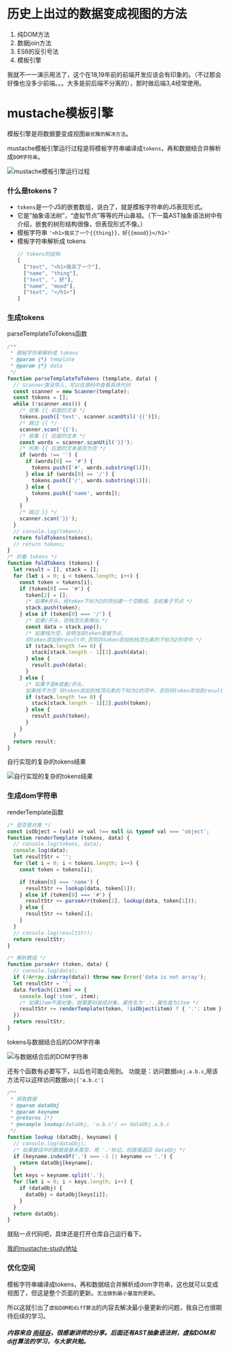 # 历史上出过的数据变成视图的方法
1. 纯DOM方法
2. 数据join方法
3. ES6的反引号法
4. 模板引擎

我就不一一演示用法了，这个在18,19年前的前端开发应该会有印象的。（不过那会好像也没多少前端。。。大多是前后端不分离的），那时做后端3,4经常使用。

# mustache模板引擎

模板引擎是将数据要变成视图`最优雅的解决方法`。

mustache模板引擎运行过程是将模板字符串编译成`tokens`，再和数据结合并解析成`DOM字符串`。

![mustache模板引擎运行过程](../../picture/mustache模板引擎/mustache模板引擎运行过程.png)

### 什么是tokens？

- `tokens`是一个JS的嵌套数组，说白了，就是模板字符串的JS表现形式。
- 它是“抽象语法树”，“虚拟节点”等等的开山鼻祖。（下一篇AST抽象语法树中有介绍，嵌套的树形结构很像，但表现形式不像。）
- 模板字符串
  `'<h1>我买了一个{{thing}}，好{{mood}}</h1>'`
- 模板字符串解析成 tokens
  ```js
  // tokens的结构
  [
    ["text", "<h1>我买了一个"],
    ["name", "thing"],
    ["text", "，好"],
    ["name", "mood"],
    ["text", "</h1>"]
  ]
  ```

### 生成tokens 
parseTemplateToTokens函数
```js
/**
 * 模板字符串解析成 tokens
 * @param {*} template 
 * @param {*} data 
 */
function parseTemplateToTokens (template, data) {
  // Scanner类没导入，可以在源码中查看具体代码
  const scanner = new Scanner(template);
  const tokens = [];
  while (!scanner.eos()) {
    /* 收集 {{ 前面的文本 */
    tokens.push(['text', scanner.scanUtil('{{')]);
    /* 跳过 {{ */
    scanner.scan('{{');
    /* 收集 {{ 后面的文本 */
    const words = scanner.scanUtil('}}');
    /* 判断 {{ 后面的文本是否为空 */
    if (words !== '') {
      if (words[0] == '#') {
        tokens.push(['#', words.substring(1)]);
      } else if (words[0] == '/') {
        tokens.push(['/', words.substring(1)]);
      } else {
        tokens.push(['name', words]);
      }
    }
    /* 跳过 }} */
    scanner.scan('}}');
  }
  // console.log(tokens);
  return foldTokens(tokens);
  // return tokens;
}
/* 折叠 tokens */
function foldTokens (tokens) {
  let result = [], stack = [];
  for (let i = 0; i < tokens.length; i++) {
    const token = tokens[i];
    if (token[0] === '#') {
      token[2] = [];
      /* 如果#开头，给token下标为2的项创建一个空数组，去收集子节点 */
      stack.push(token);
    } else if (token[0] === '/') {
      /* 如果/开头，将栈顶元素弹出 */
      const data = stack.pop();
      /* 如果栈为空，说明当前token是根节点，
      将token添加到result中,否则将token添加到栈顶元素的下标为2的项中 */
      if (stack.length !== 0) {
        stack[stack.length - 1][2].push(data);
      } else {
        result.push(data);
      }
    } else {
      /* 如果不是#或者/开头，
      如果栈不为空 将token添加到栈顶元素的下标为2的项中，否则将token添加到result中 */
      if (stack.length !== 0) {
        stack[stack.length - 1][2].push(token);
      } else {
        result.push(token);
      }
    }
  }
  return result;
}
```
自行实现的复杂的tokens结果

![自行实现的复杂的tokens结果](../../picture/mustache模板引擎/自行实现的复杂的tokens结果.png)

### 生成dom字符串
renderTemplate函数
```js
/* 是否是对象 */
const isObject = (val) => val !== null && typeof val === 'object';
function renderTemplate (tokens, data) {
  // console.log(tokens, data);
  console.log(data);
  let resultStr = '';
  for (let i = 0; i < tokens.length; i++) {
    const token = tokens[i];

    if (token[0] === 'name') {
      resultStr += lookup(data, token[1]);
    } else if (token[0] === '#') {
      resultStr += parseArr(token[2], lookup(data, token[1]));
    } else {
      resultStr += token[1];
    }
  }
  // console.log(resultStr);
  return resultStr;
}

/* 解析数组 */
function parseArr (token, data) {
  // console.log(data);
  if (!Array.isArray(data)) throw new Error('data is not array');
  let resultStr = '';
  data.forEach((item) => {
    console.log('item', item);
    /* 如果item不是对象，就需要封装成对象，属性名为'.'，属性值为item */
    resultStr += renderTemplate(token, !isObject(item) ? { '.': item } : item);
  })
  return resultStr;
}
```
tokens与数据结合后的DOM字符串

![与数据结合后的DOM字符串](../../picture/mustache模板引擎/与数据结合后的DOM字符串.png)


还有个函数有必要写下，以后也可能会用到。 功能是：访问数据`obj.a.b.c`,用该方法可以这样访问数据`obj['a.b.c']`
```js
/**
 * 获取数据
 * @param dataObj
 * @param keyname
 * @returns {*}
 * @example lookup(dataObj, 'a.b.c') => dataObj.a.b.c
 */
function lookup (dataObj, keyname) {
  // console.log(dataObj);
  /* 如果数组中的数据是基本类型，用 '.'标记，则直接返回 dataObj */
  if (keyname.indexOf('.') === -1 || keyname == '.') {
    return dataObj[keyname];
  }
  let keys = keyname.split('.');
  for (let i = 0; i < keys.length; i++) {
    if (dataObj) {
      dataObj = dataObj[keys[i]];
    }
  }
  return dataObj;
}
```

就贴一点代码吧，具体还是打开仓库自己运行看下。

[我的mustache-study地址](https://gitee.com/ctzlwzg/mustache-study)

### 优化空间

模板字符串编译成tokens，再和数据结合并解析成dom字符串，这也就可以变成视图了，但这是整个页面的更新。`无法做到最小量度的更新`。

所以这就引出了`虚拟DOM和diff算法`的内容去解决最小量更新的问题，我自己也很期待后续的学习。

##### 内容来自 [尚硅谷](https://www.bilibili.com/video/BV1EV411h79m/?vd_source=8d218acf3c1a08e1aa351a34c82a444f)，很感谢讲师的分享。后面还有AST抽象语法树，虚拟DOM和diff算法的学习，与大家共勉。

